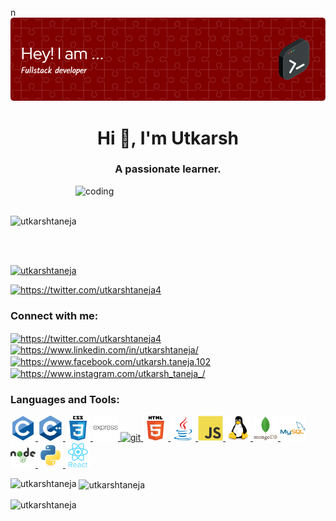 n![Header](./github-header-image.png)

<h1 align="center">Hi 👋, I'm Utkarsh</h1>
<h3 align="center">A passionate learner.</h3>

<img align = "right" width="400" alt="coding" src = "https://miro.medium.com/v2/resize:fit:828/format:webp/1*zVnWJtyGOX_kUIDm6ccCfQ.gif">
<br>
<br>

<p align="left"> <img src="https://komarev.com/ghpvc/?username=utkarshtaneja&label=Profile%20views&color=0e75b6&style=flat" alt="utkarshtaneja" /> </p>
<br>
<br>
<p align="left"> <a href="https://github.com/ryo-ma/github-profile-trophy"><img src="https://github-profile-trophy.vercel.app/?username=utkarshtaneja" alt="utkarshtaneja" /></a> </p>

<p align="left"> <a href="https://twitter.com/https://twitter.com/utkarshtaneja4" target="blank"><img src="https://img.shields.io/twitter/follow/https://twitter.com/utkarshtaneja4?logo=twitter&style=for-the-badge" alt="https://twitter.com/utkarshtaneja4" /></a> </p>

<h3 align="left">Connect with me:</h3>
<p align="left">
<a href="https://twitter.com/https://twitter.com/utkarshtaneja4" target="blank"><img align="center" src="https://raw.githubusercontent.com/rahuldkjain/github-profile-readme-generator/master/src/images/icons/Social/twitter.svg" alt="https://twitter.com/utkarshtaneja4" height="30" width="40" /></a>
<a href="https://linkedin.com/in/https://www.linkedin.com/in/utkarshtaneja/" target="blank"><img align="center" src="https://raw.githubusercontent.com/rahuldkjain/github-profile-readme-generator/master/src/images/icons/Social/linked-in-alt.svg" alt="https://www.linkedin.com/in/utkarshtaneja/" height="30" width="40" /></a>
<a href="https://fb.com/https://www.facebook.com/utkarsh.taneja.102" target="blank"><img align="center" src="https://raw.githubusercontent.com/rahuldkjain/github-profile-readme-generator/master/src/images/icons/Social/facebook.svg" alt="https://www.facebook.com/utkarsh.taneja.102" height="30" width="40" /></a>
<a href="https://instagram.com/https://www.instagram.com/utkarsh_taneja_/" target="blank"><img align="center" src="https://raw.githubusercontent.com/rahuldkjain/github-profile-readme-generator/master/src/images/icons/Social/instagram.svg" alt="https://www.instagram.com/utkarsh_taneja_/" height="30" width="40" /></a>
</p>

<h3 align="left">Languages and Tools:</h3>
<p align="left"> <a href="https://www.cprogramming.com/" target="_blank" rel="noreferrer"> <img src="https://raw.githubusercontent.com/devicons/devicon/master/icons/c/c-original.svg" alt="c" width="40" height="40"/> </a> <a href="https://www.w3schools.com/cpp/" target="_blank" rel="noreferrer"> <img src="https://raw.githubusercontent.com/devicons/devicon/master/icons/cplusplus/cplusplus-original.svg" alt="cplusplus" width="40" height="40"/> </a> <a href="https://www.w3schools.com/css/" target="_blank" rel="noreferrer"> <img src="https://raw.githubusercontent.com/devicons/devicon/master/icons/css3/css3-original-wordmark.svg" alt="css3" width="40" height="40"/> </a> <a href="https://expressjs.com" target="_blank" rel="noreferrer"> <img src="https://raw.githubusercontent.com/devicons/devicon/master/icons/express/express-original-wordmark.svg" alt="express" width="40" height="40"/> </a> <a href="https://git-scm.com/" target="_blank" rel="noreferrer"> <img src="https://www.vectorlogo.zone/logos/git-scm/git-scm-icon.svg" alt="git" width="40" height="40"/> </a> <a href="https://www.w3.org/html/" target="_blank" rel="noreferrer"> <img src="https://raw.githubusercontent.com/devicons/devicon/master/icons/html5/html5-original-wordmark.svg" alt="html5" width="40" height="40"/> </a> <a href="https://www.java.com" target="_blank" rel="noreferrer"> <img src="https://raw.githubusercontent.com/devicons/devicon/master/icons/java/java-original.svg" alt="java" width="40" height="40"/> </a> <a href="https://developer.mozilla.org/en-US/docs/Web/JavaScript" target="_blank" rel="noreferrer"> <img src="https://raw.githubusercontent.com/devicons/devicon/master/icons/javascript/javascript-original.svg" alt="javascript" width="40" height="40"/> </a> <a href="https://www.linux.org/" target="_blank" rel="noreferrer"> <img src="https://raw.githubusercontent.com/devicons/devicon/master/icons/linux/linux-original.svg" alt="linux" width="40" height="40"/> </a> <a href="https://www.mongodb.com/" target="_blank" rel="noreferrer"> <img src="https://raw.githubusercontent.com/devicons/devicon/master/icons/mongodb/mongodb-original-wordmark.svg" alt="mongodb" width="40" height="40"/> </a> <a href="https://www.mysql.com/" target="_blank" rel="noreferrer"> <img src="https://raw.githubusercontent.com/devicons/devicon/master/icons/mysql/mysql-original-wordmark.svg" alt="mysql" width="40" height="40"/> </a> <a href="https://nodejs.org" target="_blank" rel="noreferrer"> <img src="https://raw.githubusercontent.com/devicons/devicon/master/icons/nodejs/nodejs-original-wordmark.svg" alt="nodejs" width="40" height="40"/> </a> <a href="https://www.python.org" target="_blank" rel="noreferrer"> <img src="https://raw.githubusercontent.com/devicons/devicon/master/icons/python/python-original.svg" alt="python" width="40" height="40"/> </a> <a href="https://reactjs.org/" target="_blank" rel="noreferrer"> <img src="https://raw.githubusercontent.com/devicons/devicon/master/icons/react/react-original-wordmark.svg" alt="react" width="40" height="40"/> </a> </p>

<p><img align="left" src="https://github-readme-stats.vercel.app/api/top-langs?username=utkarshtaneja&show_icons=true&locale=en&layout=compact" alt="utkarshtaneja" /></p>

<p>&nbsp;<img align="center" src="https://github-readme-stats.vercel.app/api?username=utkarshtaneja&show_icons=true&locale=en" alt="utkarshtaneja" /></p>

<p><img align="center" src="https://github-readme-streak-stats.herokuapp.com/?user=utkarshtaneja&" alt="utkarshtaneja" /></p>
